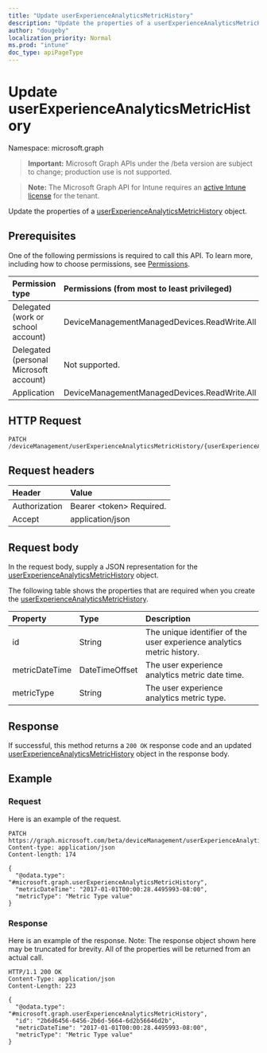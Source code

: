 ```yaml
---
title: "Update userExperienceAnalyticsMetricHistory"
description: "Update the properties of a userExperienceAnalyticsMetricHistory object."
author: "dougeby"
localization_priority: Normal
ms.prod: "intune"
doc_type: apiPageType
---
```


# Update userExperienceAnalyticsMetricHistory

Namespace: microsoft.graph

> **Important:** Microsoft Graph APIs under the /beta version are subject to change; production use is not supported.

> **Note:** The Microsoft Graph API for Intune requires an [active Intune license](https://go.microsoft.com/fwlink/?linkid=839381) for the tenant.

Update the properties of a [userExperienceAnalyticsMetricHistory](../resources/intune-devices-userexperienceanalyticsmetrichistory.md) object.

## Prerequisites
One of the following permissions is required to call this API. To learn more, including how to choose permissions, see [Permissions](/graph/permissions-reference).

|Permission type|Permissions (from most to least privileged)|
|:---|:---|
|Delegated (work or school account)|DeviceManagementManagedDevices.ReadWrite.All|
|Delegated (personal Microsoft account)|Not supported.|
|Application|DeviceManagementManagedDevices.ReadWrite.All|

## HTTP Request
<!-- {
  "blockType": "ignored"
}
-->
``` http
PATCH /deviceManagement/userExperienceAnalyticsMetricHistory/{userExperienceAnalyticsMetricHistoryId}
```

## Request headers
|Header|Value|
|:---|:---|
|Authorization|Bearer &lt;token&gt; Required.|
|Accept|application/json|

## Request body
In the request body, supply a JSON representation for the [userExperienceAnalyticsMetricHistory](../resources/intune-devices-userexperienceanalyticsmetrichistory.md) object.

The following table shows the properties that are required when you create the [userExperienceAnalyticsMetricHistory](../resources/intune-devices-userexperienceanalyticsmetrichistory.md).

|Property|Type|Description|
|:---|:---|:---|
|id|String|The unique identifier of the user experience analytics metric history.|
|metricDateTime|DateTimeOffset|The user experience analytics metric date time.|
|metricType|String|The user experience analytics metric type.|



## Response
If successful, this method returns a `200 OK` response code and an updated [userExperienceAnalyticsMetricHistory](../resources/intune-devices-userexperienceanalyticsmetrichistory.md) object in the response body.

## Example

### Request
Here is an example of the request.
``` http
PATCH https://graph.microsoft.com/beta/deviceManagement/userExperienceAnalyticsMetricHistory/{userExperienceAnalyticsMetricHistoryId}
Content-type: application/json
Content-length: 174

{
  "@odata.type": "#microsoft.graph.userExperienceAnalyticsMetricHistory",
  "metricDateTime": "2017-01-01T00:00:28.4495993-08:00",
  "metricType": "Metric Type value"
}
```

### Response
Here is an example of the response. Note: The response object shown here may be truncated for brevity. All of the properties will be returned from an actual call.
``` http
HTTP/1.1 200 OK
Content-Type: application/json
Content-Length: 223

{
  "@odata.type": "#microsoft.graph.userExperienceAnalyticsMetricHistory",
  "id": "2b6d6456-6456-2b6d-5664-6d2b56646d2b",
  "metricDateTime": "2017-01-01T00:00:28.4495993-08:00",
  "metricType": "Metric Type value"
}
```




